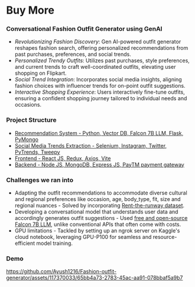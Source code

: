 # Buy More


### Conversational Fashion Outfit Generator using GenAI
- *Revolutionizing Fashion Discovery*: Gen AI-powered outfit generator reshapes fashion search, offering personalized recommendations from past purchases, preferences, and social trends.
- *Personalized Trendy Outfits*: Utilizes past purchases, style preferences, and current trends to craft well-coordinated outfits, elevating user shopping on Flipkart.
- *Social Trend Integration*: Incorporates social media insights, aligning fashion choices with influencer trends for on-point outfit suggestions.
- *Interactive Shopping Experience*: Users interactively fine-tune outfits, ensuring a confident shopping journey tailored to individual needs and occasions.

### Project Structure
- [Recommendation System - Python, Vector DB, Falcon 7B LLM, Flask, PyMongo](https://github.com/Ayush1216/Fashion-outfit-generator/tree/source_code/backend)
- [Social Media Trends Extraction - Selenium, Instagram, Twitter, PyTrends, Tweepy](https://github.com/Ayush1216/Fashion-outfit-generator/tree/source_code/scrappers)
- [Frontend - React JS, Redux, Axios, Vite](https://github.com/Ayush1216/Fashion-outfit-generator/tree/source_code/client)
- [Backend - Node JS, MongoDB, Express JS, PayTM payment gateway](https://github.com/Ayush1216/Fashion-outfit-generator/tree/source_code/server)

### Challenges we ran into
- Adapting the outfit recommendations to accommodate diverse cultural and regional preferences like occasion, age, body_type, fit, size and regional nuances - Solved by incorporating [Rent-the-runway dataset](https://cseweb.ucsd.edu/~jmcauley/datasets.html#clothing_fit).
- Developing a conversational model that understands user data and accordingly generates outfit suggestions - Used [free and open-source Falcon 7B LLM](https://huggingface.co/TheBloke/WizardLM-Uncensored-Falcon-7B-GPTQ), unlike conventional APIs that often come with costs.
- GPU limitations - Tackled by setting up an ngrok server on Kaggle's cloud notebook, leveraging GPU-P100 for seamless and resource-efficient model training.

### Demo
https://github.com/Ayush1216/Fashion-outfit-generator/assets/117370033/65bb4a73-2783-45ac-aa91-078bbaf5a9b7

